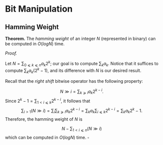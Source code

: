 # Bit Manipulation

## Hamming Weight

**Theorem.** The _hamming weight_ of an integer $N$ (represented in binary) can be computed in $O(log N)$ time.

_Proof._

Let $N=\sum_{0 ⩽ k ⩽ n} a_k 2^k$; our goal is to compute $\sum_k a_k$. Notice that it suffices to compute $\sum_k a_k (2^k-1)$, and its difference with $N$ is our desired result.

  Recall that the _right shift_ bitwise operator has the following property:

  $$
  N \gg i = \sum_{k ⩾ i} a_k 2^{k-i}.
  $$
  Since $2^k-1=\sum_{1 < i ⩽ k} 2^{k-i}$, it follows that
  $$
  \sum_{i > 1} (N \gg i)= \sum_i \sum_{k ⩾ i} a_k 2^{k-i}=\sum_k a_k \sum_{i ⩽ k} 2^{k-i}=\sum_k a_k {2^k-1}.
  $$
  Therefore, the hamming weight of $N$ is

  $$
  N-\sum_{1 < i ⩽ n} (N \gg i)
  $$
  which can be computed in $O(log N)$ time. $\square$
